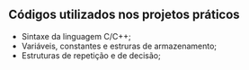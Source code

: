 ## Códigos utilizados nos projetos práticos
- Sintaxe da linguagem C/C++;
- Variáveis, constantes e estruras de armazenamento;
- Estruturas de repetição e de decisão;
